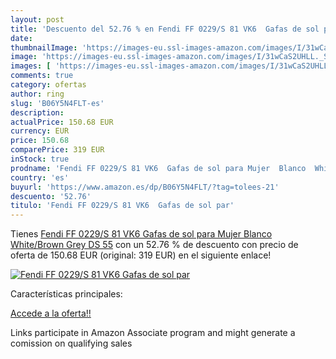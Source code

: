 ```yaml
---
layout: post
title: 'Descuento del 52.76 % en Fendi FF 0229/S 81 VK6  Gafas de sol par'
date: 
thumbnailImage: 'https://images-eu.ssl-images-amazon.com/images/I/31wCaS2UHLL._SL200_.jpg'
image: 'https://images-eu.ssl-images-amazon.com/images/I/31wCaS2UHLL._SL200_.jpg'
images: [ 'https://images-eu.ssl-images-amazon.com/images/I/31wCaS2UHLL._SL200_.jpg' ]
comments: true
category: ofertas
author: ring
slug: 'B06Y5N4FLT-es'
description:
actualPrice: 150.68 EUR
currency: EUR
price: 150.68
comparePrice: 319 EUR
inStock: true
prodname: 'Fendi FF 0229/S 81 VK6  Gafas de sol para Mujer  Blanco  White/Brown Grey DS   55'
country: 'es'
buyurl: 'https://www.amazon.es/dp/B06Y5N4FLT/?tag=tolees-21'
descuento: '52.76'
titulo: 'Fendi FF 0229/S 81 VK6  Gafas de sol par'
---
```


Tienes [Fendi FF 0229/S 81 VK6  Gafas de sol para Mujer  Blanco  White/Brown Grey DS   55](https://www.amazon.es/dp/B06Y5N4FLT/?tag=tolees-21) con un 52.76 % de descuento con precio de oferta de 150.68 EUR (original: 319 EUR) en el siguiente enlace!

[![Fendi FF 0229/S 81 VK6  Gafas de sol par](https://images-eu.ssl-images-amazon.com/images/I/31wCaS2UHLL._SL200_.jpg)](https://www.amazon.es/dp/B06Y5N4FLT/?tag=tolees-21)

Características principales:


[Accede a la oferta!!](https://www.amazon.es/dp/B06Y5N4FLT/?tag=tolees-21)

Links participate in Amazon Associate program and might generate a comission on qualifying sales


